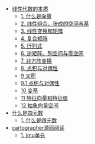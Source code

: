 - [线性代数的本质]()
    - [1. 什么是向量](essense-of-linear-algebra/1-what-are-vectors.md)
    - [2. 线性组合、张成的空间与基](essense-of-linear-algebra/2-linear-combinations-span-and-basis-vectors.md)
    - [3. 线性变换和矩阵](essense-of-linear-algebra/3-linear-transformations-and-matrices.md)
    - [4. 复合矩阵](essense-of-linear-algebra/4-matrix-multiplication-as-composition.md)
    - [5. 行列式](essense-of-linear-algebra/5-the-determinant.md)
    - [6. 逆矩阵、列空间与零空间](essense-of-linear-algebra/6-InverseMatrices-ColumnSpace-NullSpace.md)
    - [7. 非方阵变换](essense-of-linear-algebra/6-InverseMatrices-ColumnSpace-NullSpace.md)
    - [8. 点积与对偶性](essense-of-linear-algebra/8-Dot-products-and-duality.md)
    - [9 叉积](essense-of-linear-algebra/9-cross-products.md)
    - [9.1 点积与对偶性](essense-of-linear-algebra/9.1-cross-products-in-the-light-of-linear-transformations.md)
    - [10 变基](essense-of-linear-algebra/10.change-of-basis..md)
    - [11 特征向量和特征值](essense-of-linear-algebra/11.eigenvectors-and-eigenvalues.md)
    - [12 抽象向量空间](essense-of-linear-algebra/12.abstract-vector-spaces.md)
- [什么是四元数]()
    - [1. 什么是四元数](what-are-quaternions/1-what-are-quaternions.md)
- [cartographer源码阅读]()
    - [1. imu单元](cartographer/imu_tracker.md)
